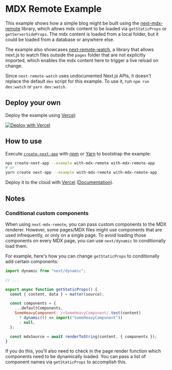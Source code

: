 # MDX Remote Example

This example shows how a simple blog might be built using the [next-mdx-remote](https://github.com/hashicorp/next-mdx-remote) library, which allows mdx content to be loaded via `getStaticProps` or `getServerSideProps`. The mdx content is loaded from a local folder, but it could be loaded from a database or anywhere else.

The example also showcases [next-remote-watch](https://github.com/hashicorp/next-remote-watch), a library that allows next.js to watch files outside the `pages` folder that are not explicitly imported, which enables the mdx content here to trigger a live reload on change.

Since `next-remote-watch` uses undocumented Next.js APIs, it doesn't replace the default `dev` script for this example. To use it, run `npm run dev:watch` or `yarn dev:watch`.

## Deploy your own

Deploy the example using [Vercel](https://vercel.com):

[![Deploy with Vercel](https://vercel.com/button)](https://vercel.com/import/project?template=https://github.com/vercel/next.js/tree/canary/examples/with-mdx-remote)

## How to use

Execute [`create-next-app`](https://github.com/vercel/next.js/tree/canary/packages/create-next-app) with [npm](https://docs.npmjs.com/cli/init) or [Yarn](https://yarnpkg.com/lang/en/docs/cli/create/) to bootstrap the example:

```bash
npx create-next-app --example with-mdx-remote with-mdx-remote-app
# or
yarn create next-app --example with-mdx-remote with-mdx-remote-app
```

Deploy it to the cloud with [Vercel](https://vercel.com/import?filter=next.js&utm_source=github&utm_medium=readme&utm_campaign=next-example) ([Documentation](https://nextjs.org/docs/deployment)).

## Notes

### Conditional custom components

When using `next-mdx-remote`, you can pass custom components to the MDX renderer. However, some pages/MDX files might use components that are used infrequently, or only on a single page. To avoid loading those components on every MDX page, you can use `next/dynamic` to conditionally load them.

For example, here's how you can change `getStaticProps` to conditionally add certain components:

```js
import dynamic from "next/dynamic";

// ...

export async function getStaticProps() {
  const { content, data } = matter(source);

  const components = {
    ...defaultComponents,
    SomeHeavyComponent: /<SomeHeavyComponent/.test(content)
      ? dynamic(() => import("SomeHeavyComponent"))
      : null,
  };

  const mdxSource = await renderToString(content, { components });
}
```

If you do this, you'll also need to check in the page render function which components need to be dynamically loaded. You can pass a list of component names via `getStaticProps` to accomplish this.
